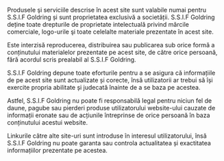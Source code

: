 Produsele şi serviciile descrise în acest site sunt valabile numai pentru S.S.I.F Goldring și sunt proprietatea exclusivă a societății. S.S.I.F Goldring deține toate drepturile de proprietate intelectuală privind mărcile comerciale, logo-urile şi toate celelalte materiale prezentate în acest site.

Este interzisă reproducerea, distribuirea sau publicarea sub orice formă a conținutului materialelor prezentate pe acest site, de către orice persoană, fără acordul scris prealabil al S.S.I.F Goldring.

S.S.I.F Goldring depune toate eforturile pentru a se asigura că informațiile de pe acest site sunt actualizate și corecte, însă utilizatorii ar trebui să își exercite propria abilitate și judecată înainte de a se baza pe acestea.

Astfel, S.S.I.F Goldring nu poate fi responsabilă legal pentru niciun fel de daune, pagube sau pierderi produse utilizatorului website-ului cauzate de informații eronate sau de acțiunile întreprinse de orice persoană în baza conținutului acestui website.

Linkurile către alte site-uri sunt introduse în interesul utilizatorului, însă S.S.I.F Goldring nu poate garanta sau controla actualitatea și exactitatea informațiilor prezentate pe acestea.
